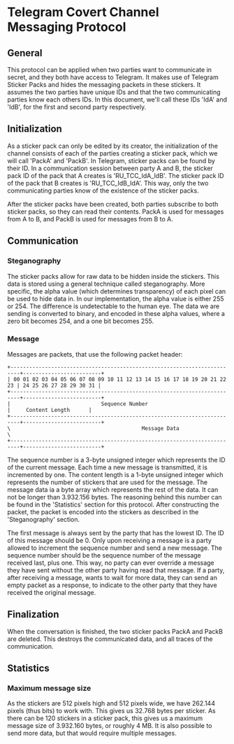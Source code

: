 # Telegram Covert Channel Messaging Protocol
## General
This protocol can be applied when two parties want to communicate in secret, and they both have access to Telegram.
It makes use of Telegram Sticker Packs and hides the messaging packets in these stickers.
It assumes the two parties have unique IDs and that the two communicating parties know each others IDs.
In this document, we'll call these IDs 'IdA' and 'IdB', for the first and second party respectively.

## Initialization
As a sticker pack can only be edited by its creator, the initialization of the channel consists of 
each of the parties creating a sticker pack, which we will call 'PackA' and 'PackB'.
In Telegram, sticker packs can be found by their ID.
In a communication session between party A and B, the sticker pack ID of the pack that A creates is 'RU_TCC_IdA_IdB'.
The sticker pack ID of the pack that B creates is 'RU_TCC_IdB_IdA'.
This way, only the two communicating parties know of the existence of the sticker packs.

After the sticker packs have been created, both parties subscribe to both sticker packs, so they can read their contents.
PackA is used for messages from A to B, and PackB is used for messages from B to A.

## Communication
### Steganography
The sticker packs allow for raw data to be hidden inside the stickers.
This data is stored using a general technique called steganography.
More specific, the alpha value (which determines transparency) of each pixel can be used to hide data in.
In our implementation, the alpha value is either 255 or 254. The difference is undetectable to the human eye.
The data we are sending is converted to binary, and encoded in these alpha values, where a zero bit becomes 254,
and a one bit becomes 255.

### Message
Messages are packets, that use the following packet header:
```
+-------------------------------------------------------------------------+-------------------------+
| 00 01 02 03 04 05 06 07 08 09 10 11 12 13 14 15 16 17 18 19 20 21 22 23 | 24 25 26 27 28 29 30 31 |
+-------------------------------------------------------------------------+-------------------------+
|                             Sequence Number                             |     Content Length      |
+-------------------------------------------------------------------------+-------------------------+
\                                          Message Data                                             \
+-------------------------------------------------------------------------+-------------------------+
```
The sequence number is a 3-byte unsigned integer which represents the ID of the current message. 
Each time a new message is transmitted, it is incremented by one.
The content length is a 1-byte unsigned integer which represents the number of stickers that are used for the message.
The message data ia a byte array which represents the rest of the data.
It can not be longer than 3.932.156 bytes.
The reasoning behind this number can be found in the 'Statistics' section for this protocol.
After constructing the packet, the packet is encoded into the stickers as described in the 'Steganography' section.

The first message is always sent by the party that has the lowest ID. The ID of this message should be 0.
Only upon receiving a message is a party allowed to increment the sequence number and send a new message.
The sequence number should be the sequence number of the message received last, plus one.
This way, no party can ever override a message they have sent without the other party having read that message.
If a party, after receiving a message, wants to wait for more data, they can send an empty packet as a response,
to indicate to the other party that they have received the original message.

## Finalization
When the conversation is finished, the two sticker packs PackA and PackB are deleted.
This destroys the communicated data, and all traces of the communication.

## Statistics
### Maximum message size
As the stickers are 512 pixels high and 512 pixels wide, we have 262.144 pixels (thus bits) to work with.
This gives us 32.768 bytes per sticker.
As there can be 120 stickers in a sticker pack, this gives us a maximum message size of 3.932.160 bytes,
or roughly 4 MB. It is also possible to send more data, but that would require multiple messages.